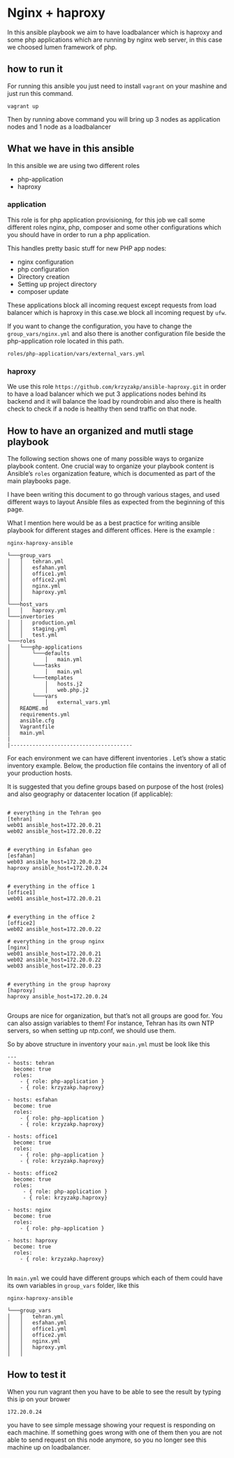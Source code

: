 # Nginx + haproxy
In this ansible playbook we aim to have loadbalancer which is haproxy and some php applications which are running by nginx web server, in this case we choosed lumen framework of php.

## how to run it
For running this ansible you just need to install `vagrant` on your mashine and just run this command.
```
vagrant up
```

 Then by running above command you will bring up 3 nodes as application nodes and 1 node as a loadbalancer
 
## What we have in this ansible
In this ansible we are using two different roles
- php-application
- haproxy


### application

This role is for php application provisioning,  for this job we call some different roles nginx, php, composer and some other configurations which you should have in order to run a php application.

This handles pretty basic stuff for new PHP app nodes:
* nginx configuration
* php configuration
* Directory creation
* Setting up project directory
* composer update

These applications block all incoming request except requests from load balancer which is haproxy in this case.we block all incoming request by `ufw`.

If you want to change the configuration, you have to change the `group_vars/nginx.yml` and also there is another configuration file beside the php-application role located in this path.

``roles/php-application/vars/external_vars.yml``


### haproxy
We use this role `https://github.com/krzyzakp/ansible-haproxy.git` in order to have a load balancer which we put 3 applications nodes behind its backend and it will balance the load by roundrobin and also there is health check to check if a node is healthy then send traffic on that node.



## How to have an organized and mutli stage playbook
The following section shows one of many possible ways to organize playbook content.
One crucial way to organize your playbook content is Ansible’s `roles` organization feature, which is documented as part of the main playbooks page.

I have been writing this document to go through various stages, and used different ways to layout Ansible files as expected from the beginning of this page.


What I mention here would be as a best practice for writing ansible playbook for different stages and different offices.
Here is the example :


```
nginx-haproxy-ansible

└───group_vars
│   │   tehran.yml
│   │   esfahan.yml
│   │   office1.yml
│   │   office2.yml
│   │   nginx.yml
│   │   haproxy.yml
│   │
└───host_vars
│   │   haproxy.yml
└───invertories
│   │   production.yml
│   │   staging.yml
│   │   test.yml
└───roles
│   └───php-applications
│       └───defaults
│           │   main.yml
│       └───tasks
│           │   main.yml
│       └───templates
│           │   hosts.j2
│           │   web.php.j2
│       └───vars
│           │   external_vars.yml
│   README.md
│   requirements.yml   
│   ansible.cfg  
│   Vagrantfile  
│   main.yml  
|
|---------------------------------------
```

For each environment we can have different inventories . Let’s show a static inventory example. Below, the production file contains the inventory of all of your production hosts.

It is suggested that you define groups based on purpose of the host (roles) and also geography or datacenter location (if applicable):

```

# everything in the Tehran geo
[tehran]
web01 ansible_host=172.20.0.21
web02 ansible_host=172.20.0.22


# everything in Esfahan geo
[esfahan]
web03 ansible_host=172.20.0.23
haproxy ansible_host=172.20.0.24


# everything in the office 1
[office1]
web01 ansible_host=172.20.0.21


# everything in the office 2
[office2]
web02 ansible_host=172.20.0.22

# everything in the group nginx
[nginx]
web01 ansible_host=172.20.0.21
web02 ansible_host=172.20.0.22
web03 ansible_host=172.20.0.23


# everything in the group haproxy
[haproxy]
haproxy ansible_host=172.20.0.24


```

Groups are nice for organization, but that’s not all groups are good for. You can also assign variables to them! For instance, Tehran has its own NTP servers, so when setting up ntp.conf, we should use them.

So by above structure in inventory your `main.yml` must be look like this

```
---
- hosts: tehran
  become: true
  roles:
    - { role: php-application }
    - { role: krzyzakp.haproxy}

- hosts: esfahan
  become: true
  roles:
    - { role: php-application }
    - { role: krzyzakp.haproxy}

- hosts: office1
  become: true
  roles:
    - { role: php-application }
    - { role: krzyzakp.haproxy}

- hosts: office2
  become: true
  roles:
     - { role: php-application }
     - { role: krzyzakp.haproxy}

- hosts: nginx
  become: true
  roles:
    - { role: php-application }

- hosts: haproxy
  become: true
  roles:
    - { role: krzyzakp.haproxy}


```

In `main.yml` we could have different groups which each of them could have its own variables in `group_vars` folder, like this 

```
nginx-haproxy-ansible

└───group_vars
│   │   tehran.yml
│   │   esfahan.yml
│   │   office1.yml
│   │   office2.yml
│   │   nginx.yml
│   │   haproxy.yml
│   │
```



## How to test it
When you run vagrant then you have to be able to see the result by typing this ip on your brower
```
172.20.0.24
```
you have to see simple message showing your request is responding on each machine. If something goes wrong with one of them then you are not able to send request on this node anymore, so you no longer see this machine up on loadbalancer.



